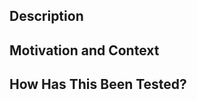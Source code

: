Description
---

Motivation and Context
---

How Has This Been Tested?
---


<!-- Does this include a breaking change? If so, include this line as a footer -->
<!-- BREAKING CHANGE: Description what the user should do, e.g. delete a database, resync the chain -->
